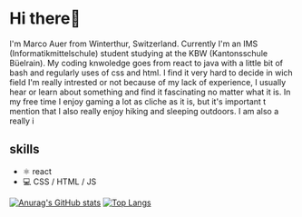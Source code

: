 # Hi there👋
I'm Marco Auer from Winterthur, Switzerland. Currently I'm an IMS (Informatikmittelschule) student studying at the KBW (Kantonsschule Büelrain).
My coding knwoledge goes from react to java with a little bit of bash and regularly uses of css and html. I find it very hard to decide in wich field I'm really
intrested or not because of my lack of experience, I usually hear or learn about something and find it fascinating no matter what it is. In my free time I enjoy gaming
a lot as cliche as it is, but it's important t mention that I also really enjoy hiking and sleeping outdoors. I am also a really i

## skills
* ⚛️ react
* 💻 CSS / HTML / JS

[![Anurag's GitHub stats](https://github-readme-stats.vercel.app/api?username=Stromschlag6&show_icons=true&theme=radical)](https://github.com/anuraghazra/github-readme-stats)    [![Top Langs](https://github-readme-stats.vercel.app/api/top-langs/?username=anuraghazra&layout=donut&show_icons=true&theme=merko)](https://github.com/anuraghazra/github-readme-stats)
<!---
- 
- 👀 I’m interested in ...
- 🌱 I’m currently learning ...
- 💞️ I’m looking to collaborate on ...
- 📫 How to reach me ...
- 😄 Pronouns: ...
- ⚡ Fun fact: ...
--->
<!---
Stromschlag6/Stromschlag6 is a ✨ special ✨ repository because its `README.md` (this file) appears on your GitHub profile.
You can click the Preview link to take a look at your changes.
--->
